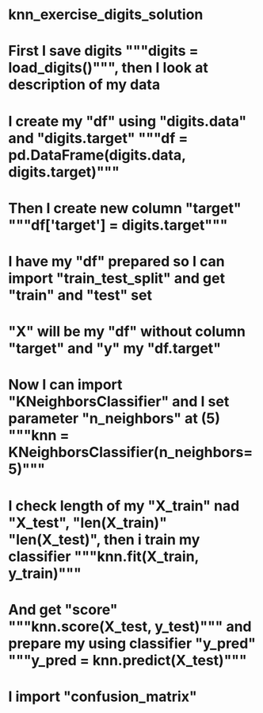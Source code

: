 # knn_exercise_digits_solution
# First I save digits """digits = load_digits()""", then I look at description of my data 
# I create my "df" using "digits.data" and "digits.target" """df = pd.DataFrame(digits.data, digits.target)"""
# Then I create new column "target" """df['target'] = digits.target"""
# I have my "df" prepared so I can import "train_test_split" and get "train" and "test" set 
# "X" will be my "df" without column "target" and "y" my "df.target"
# Now I can import "KNeighborsClassifier" and I set parameter "n_neighbors" at (5) """knn = KNeighborsClassifier(n_neighbors=5)"""
# I check length of my "X_train" nad "X_test", "len(X_train)" "len(X_test)", then i train my classifier """knn.fit(X_train, y_train)"""
# And get "score" """knn.score(X_test, y_test)""" and prepare my using classifier "y_pred" """y_pred = knn.predict(X_test)"""
# I import "confusion_matrix" 
